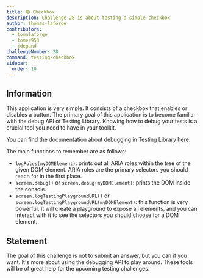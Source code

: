 ```yaml
---
title: 🟢 Checkbox
description: Challenge 28 is about testing a simple checkbox
author: thomas-laforge
contributors:
  - tomalaforge
  - tomer953
  - jdegand
challengeNumber: 28
command: testing-checkbox
sidebar:
  order: 10
---
```


## Information

This application is very simple. It consists of a checkbox that enables or disables a button. The primary goal of this application is to become familiar with the debug API of Testing Library. Knowing how to debug your tests is a crucial tool you need to have in your toolkit.

You can find the documentation about debugging in Testing Library [here](https://testing-library.com/docs/dom-testing-library/api-debugging#screenlogtestingplaygroundurl).

The main functions to remember are as follows:

- `logRoles(myDOMElement)`: prints out all ARIA roles within the tree of the given DOM element. ARIA roles are the primary selectors you should reach for in the first place.
- `screen.debug()` or `screen.debug(myDOMElement)`: prints the DOM inside the console.
- `screen.logTestingPlaygroundURL()` or `screen.logTestingPlaygroundURL(myDOMElement)`: this function is very powerful. It will create a playground to expose all elements, and you can interact with it to see the selectors you should choose for a DOM element.

## Statement

The goal of this challenge is not to submit an answer, but you can if you want. It's more about using the debugging API to play around. These tools will be of great help for the upcoming testing challenges.
